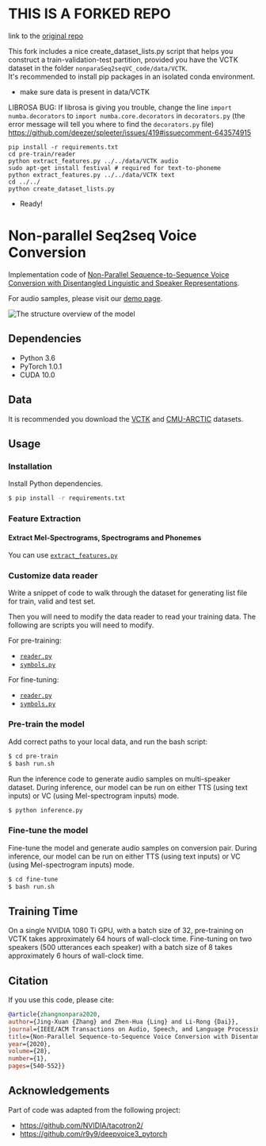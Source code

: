 # THIS IS A FORKED REPO
link to the [original repo](https://github.com/jxzhanggg/nonparaSeq2seqVC_code)

This fork includes a nice create_dataset_lists.py script that helps you construct a train-validation-test partition, provided you have the VCTK dataset in the folder `nonparaSeq2seqVC_code/data/VCTK`.  
It's recommended to install pip packages in an isolated conda environment.

- make sure data is present in data/VCTK

LIBROSA BUG:
If librosa is giving you trouble, change the line `import numba.decorators` to `import numba.core.decorators` in `decorators.py` (the error message will tell you where to find the `decorators.py` file)
https://github.com/deezer/spleeter/issues/419#issuecomment-643574915

`pip install -r requirements.txt`  
`cd pre-train/reader`  
`python extract_features.py ../../data/VCTK audio`  
`sudo apt-get install festival # required for text-to-phoneme`  
`python extract_features.py ../../data/VCTK text`  
`cd ../../`  
`python create_dataset_lists.py`  

- Ready!

# Non-parallel Seq2seq Voice Conversion

Implementation code of [Non-Parallel Sequence-to-Sequence Voice Conversion with Disentangled Linguistic and Speaker Representations](https://arxiv.org/abs/1906.10508).

For audio samples, please visit our [demo page](https://jxzhanggg.github.io/nonparaSeq2seqVC/).

![The structure overview of the model](struct.PNG)

## Dependencies

* Python 3.6
* PyTorch 1.0.1
* CUDA 10.0

## Data

It is recommended you download the [VCTK](http://homepages.inf.ed.ac.uk/jyamagis/page3/page58/page58.html) and [CMU-ARCTIC](http://www.speech.cs.cmu.edu/cmu_arctic/packed/) datasets.

## Usage

### Installation

Install Python dependencies.

```bash
$ pip install -r requirements.txt
```

### Feature Extraction

#### Extract Mel-Spectrograms, Spectrograms and Phonemes

You can use [`extract_features.py`](https://github.com/jxzhanggg/nonparaSeq2seqVC_code/blob/master/pre-train/reader/extract_features.py)


### Customize data reader

Write a snippet of code to walk through the dataset for generating list file for train, valid and test set.

Then you will need to modify the data reader to read your training data. The following are scripts you will need to modify.

For pre-training:

- [`reader.py`](https://github.com/jxzhanggg/nonparaSeq2seqVC_code/blob/master/pre-train/reader/reader.py)
- [`symbols.py`](https://github.com/jxzhanggg/nonparaSeq2seqVC_code/blob/master/pre-train/reader/symbols.py)

For fine-tuning:

- [`reader.py`](https://github.com/jxzhanggg/nonparaSeq2seqVC_code/blob/master/fine-tune/reader/reader.py)
- [`symbols.py`](https://github.com/jxzhanggg/nonparaSeq2seqVC_code/blob/master/fine-tune/reader/symbols.py)



### Pre-train the model

Add correct paths to your local data, and run the bash script:

```bash
$ cd pre-train
$ bash run.sh
```

Run the inference code to generate audio samples on multi-speaker dataset. During inference, our model can be run on either TTS (using text inputs) or VC (using Mel-spectrogram inputs) mode.

```bash
$ python inference.py
```

### Fine-tune the model

Fine-tune the model and generate audio samples on conversion pair. During inference, our model can be run on either TTS (using text inputs) or VC (using Mel-spectrogram inputs) mode.

```bash
$ cd fine-tune
$ bash run.sh
```

## Training Time

On a single NVIDIA 1080 Ti GPU, with a batch size of 32, pre-training on VCTK takes approximately 64 hours of wall-clock time. Fine-tuning on two speakers (500 utterances each speaker) with a batch size of 8 takes approximately 6 hours of wall-clock time.

## Citation

If you use this code, please cite:
```bibtex
@article{zhangnonpara2020,
author={Jing-Xuan {Zhang} and Zhen-Hua {Ling} and Li-Rong {Dai}},
journal={IEEE/ACM Transactions on Audio, Speech, and Language Processing},
title={Non-Parallel Sequence-to-Sequence Voice Conversion with Disentangled Linguistic and Speaker Representations},
year={2020},
volume={28},
number={1},
pages={540-552}}

```

## Acknowledgements

Part of code was adapted from the following project:
* https://github.com/NVIDIA/tacotron2/
* https://github.com/r9y9/deepvoice3_pytorch
